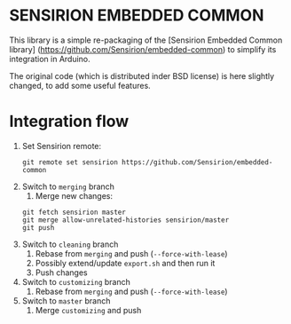 # SENSIRION EMBEDDED COMMON

This library is a simple re-packaging of the [Sensirion Embedded Common library]
(https://github.com/Sensirion/embedded-common) to simplify its integration in
Arduino.

The original code (which is distributed inder BSD license) is here slightly
changed, to add some useful features.

# Integration flow

1. Set Sensirion remote:
   ```
   git remote set sensirion https://github.com/Sensirion/embedded-common
   ```
1. Switch to `merging` branch
    1. Merge new changes:
    ```
    git fetch sensirion master
    git merge allow-unrelated-histories sensirion/master
    git push
    ```
1. Switch to `cleaning` branch
    1. Rebase from `merging` and push (`--force-with-lease`)
    1. Possibly extend/update `export.sh` and then run it
    1. Push changes
1. Switch to `customizing` branch
    1. Rebase from `merging` and push (`--force-with-lease`)
1. Switch to `master` branch
    1. Merge `customizing` and push
